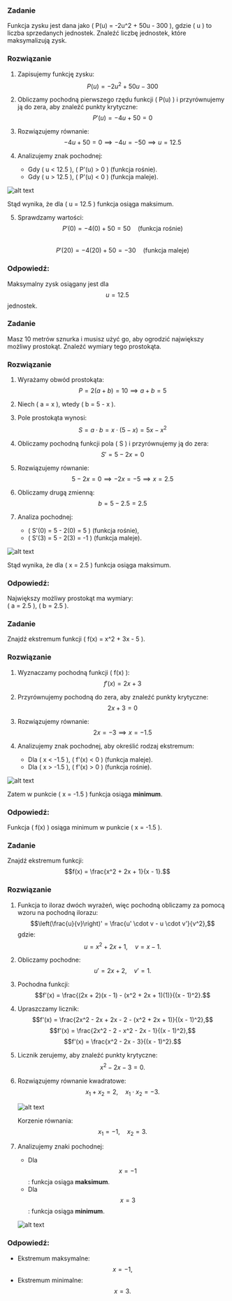 ### Zadanie
Funkcja zysku jest dana jako \( P(u) = -2u^2 + 50u - 300 \), gdzie \( u \) to liczba sprzedanych jednostek. Znaleźć liczbę jednostek, które maksymalizują zysk.

### Rozwiązanie
1. Zapisujemy funkcję zysku:
   $$P(u) = -2u^2 + 50u - 300$$

2. Obliczamy pochodną pierwszego rzędu funkcji \( P(u) \) i przyrównujemy ją do zera, aby znaleźć punkty krytyczne:
   $$P'(u) = -4u + 50 = 0$$

3. Rozwiązujemy równanie:
   $$-4u + 50 = 0 \implies -4u = -50 \implies u = 12.5$$

4. Analizujemy znak pochodnej:
   - Gdy \( u < 12.5 \), \( P'(u) > 0 \) (funkcja rośnie).
   - Gdy \( u > 12.5 \), \( P'(u) < 0 \) (funkcja maleje).

![alt text](image-2.png)

   Stąd wynika, że dla \( u = 12.5 \) funkcja osiąga maksimum.

5. Sprawdzamy wartości:
   $$P'(0) = -4(0) + 50 = 50 \quad (\text{funkcja rośnie})$$  
   $$P'(20) = -4(20) + 50 = -30 \quad (\text{funkcja maleje})$$

### Odpowiedź:
Maksymalny zysk osiągany jest dla $$u = 12.5$$ jednostek.

### Zadanie
Masz 10 metrów sznurka i musisz użyć go, aby ogrodzić największy możliwy prostokąt. Znaleźć wymiary tego prostokąta.

### Rozwiązanie
1. Wyrażamy obwód prostokąta:
   $$P = 2(a + b) = 10 \implies a + b = 5$$

2. Niech \( a = x \), wtedy \( b = 5 - x \).

3. Pole prostokąta wynosi:
   $$S = a \cdot b = x \cdot (5 - x) = 5x - x^2$$

4. Obliczamy pochodną funkcji pola \( S \) i przyrównujemy ją do zera:
   $$S' = 5 - 2x = 0$$

5. Rozwiązujemy równanie:
   $$5 - 2x = 0 \implies -2x = -5 \implies x = 2.5$$

6. Obliczamy drugą zmienną:
   $$b = 5 - 2.5 = 2.5$$

7. Analiza pochodnej:
   - \( S'(0) = 5 - 2(0) = 5 \) (funkcja rośnie),
   - \( S'(3) = 5 - 2(3) = -1 \) (funkcja maleje).

![alt text](image-3.png)

   Stąd wynika, że dla \( x = 2.5 \) funkcja osiąga maksimum.

### Odpowiedź:
Największy możliwy prostokąt ma wymiary:  
\( a = 2.5 \), \( b = 2.5 \).

### Zadanie
Znajdź ekstremum funkcji \( f(x) = x^2 + 3x - 5 \).

### Rozwiązanie
1. Wyznaczamy pochodną funkcji \( f(x) \):
   $$f'(x) = 2x + 3$$

2. Przyrównujemy pochodną do zera, aby znaleźć punkty krytyczne:
   $$2x + 3 = 0$$

3. Rozwiązujemy równanie:
   $$2x = -3 \implies x = -1.5$$

4. Analizujemy znak pochodnej, aby określić rodzaj ekstremum:
   - Dla \( x < -1.5 \), \( f'(x) < 0 \) (funkcja maleje).
   - Dla \( x > -1.5 \), \( f'(x) > 0 \) (funkcja rośnie).
   
![alt text](image-4.png)

   Zatem w punkcie \( x = -1.5 \) funkcja osiąga **minimum**.

### Odpowiedź:
Funkcja \( f(x) \) osiąga minimum w punkcie \( x = -1.5 \).

### Zadanie
Znajdź ekstremum funkcji:
$$f(x) = \frac{x^2 + 2x + 1}{x - 1}.$$

### Rozwiązanie

1. Funkcja to iloraz dwóch wyrażeń, więc pochodną obliczamy za pomocą wzoru na pochodną ilorazu:
   $$\left(\frac{u}{v}\right)' = \frac{u' \cdot v - u \cdot v'}{v^2},$$
   gdzie:
   $$u = x^2 + 2x + 1, \quad v = x - 1.$$

2. Obliczamy pochodne:
   $$u' = 2x + 2, \quad v' = 1.$$

3. Pochodna funkcji:
   $$f'(x) = \frac{(2x + 2)(x - 1) - (x^2 + 2x + 1)(1)}{(x - 1)^2}.$$

4. Upraszczamy licznik:
   $$f'(x) = \frac{2x^2 - 2x + 2x - 2 - (x^2 + 2x + 1)}{(x - 1)^2},$$
   $$f'(x) = \frac{2x^2 - 2 - x^2 - 2x - 1}{(x - 1)^2},$$
   $$f'(x) = \frac{x^2 - 2x - 3}{(x - 1)^2}.$$

5. Licznik zerujemy, aby znaleźć punkty krytyczne:
   $$x^2 - 2x - 3 = 0.$$

6. Rozwiązujemy równanie kwadratowe:
   $$x_1 + x_2 = 2, \quad x_1 \cdot x_2 = -3.$$

   ![alt text](image-5.png)

   Korzenie równania:
   $$x_1 = -1, \quad x_2 = 3.$$

7. Analizujemy znaki pochodnej:
   - Dla $$x = -1$$: funkcja osiąga **maksimum**.
   - Dla $$x = 3$$: funkcja osiąga **minimum**.
   
   ![alt text](image-6.png)


### Odpowiedź:
- Ekstremum maksymalne: $$x = -1,$$
- Ekstremum minimalne: $$x = 3.$$
